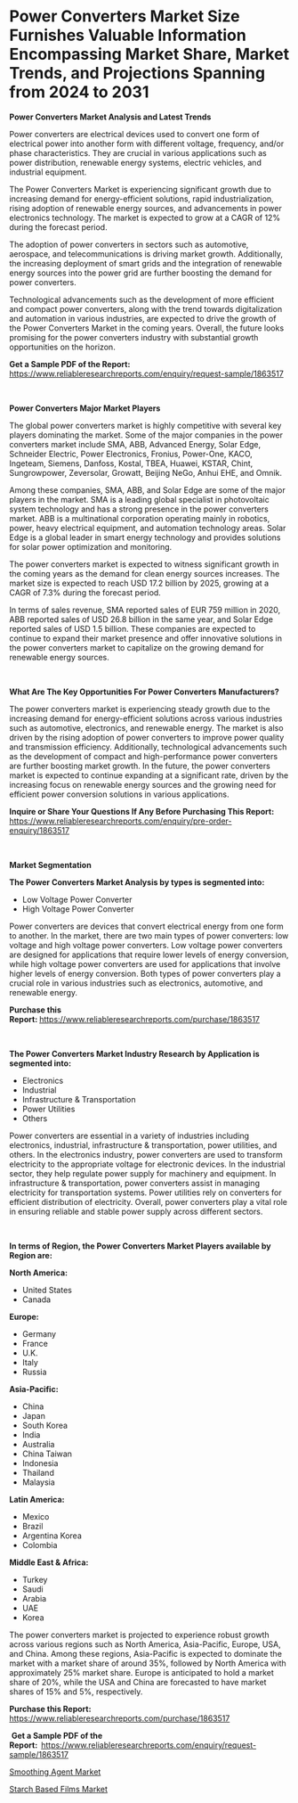 <p><h1>Power Converters Market Size Furnishes Valuable Information Encompassing Market Share, Market Trends, and Projections Spanning from 2024 to 2031</h1></p><p><strong>Power Converters Market Analysis and Latest Trends</strong></p>
<p><p>Power converters are electrical devices used to convert one form of electrical power into another form with different voltage, frequency, and/or phase characteristics. They are crucial in various applications such as power distribution, renewable energy systems, electric vehicles, and industrial equipment.</p><p>The Power Converters Market is experiencing significant growth due to increasing demand for energy-efficient solutions, rapid industrialization, rising adoption of renewable energy sources, and advancements in power electronics technology. The market is expected to grow at a CAGR of 12% during the forecast period.</p><p>The adoption of power converters in sectors such as automotive, aerospace, and telecommunications is driving market growth. Additionally, the increasing deployment of smart grids and the integration of renewable energy sources into the power grid are further boosting the demand for power converters.</p><p>Technological advancements such as the development of more efficient and compact power converters, along with the trend towards digitalization and automation in various industries, are expected to drive the growth of the Power Converters Market in the coming years. Overall, the future looks promising for the power converters industry with substantial growth opportunities on the horizon.</p></p>
<p><strong>Get a Sample PDF of the Report:&nbsp;</strong> <a href="https://www.reliableresearchreports.com/enquiry/request-sample/1863517">https://www.reliableresearchreports.com/enquiry/request-sample/1863517</a></p>
<p>&nbsp;</p>
<p><strong>Power Converters Major Market Players</strong></p>
<p><p>The global power converters market is highly competitive with several key players dominating the market. Some of the major companies in the power converters market include SMA, ABB, Advanced Energy, Solar Edge, Schneider Electric, Power Electronics, Fronius, Power-One, KACO, Ingeteam, Siemens, Danfoss, Kostal, TBEA, Huawei, KSTAR, Chint, Sungrowpower, Zeversolar, Growatt, Beijing NeGo, Anhui EHE, and Omnik.</p><p>Among these companies, SMA, ABB, and Solar Edge are some of the major players in the market. SMA is a leading global specialist in photovoltaic system technology and has a strong presence in the power converters market. ABB is a multinational corporation operating mainly in robotics, power, heavy electrical equipment, and automation technology areas. Solar Edge is a global leader in smart energy technology and provides solutions for solar power optimization and monitoring.</p><p>The power converters market is expected to witness significant growth in the coming years as the demand for clean energy sources increases. The market size is expected to reach USD 17.2 billion by 2025, growing at a CAGR of 7.3% during the forecast period.</p><p>In terms of sales revenue, SMA reported sales of EUR 759 million in 2020, ABB reported sales of USD 26.8 billion in the same year, and Solar Edge reported sales of USD 1.5 billion. These companies are expected to continue to expand their market presence and offer innovative solutions in the power converters market to capitalize on the growing demand for renewable energy sources.</p></p>
<p>&nbsp;</p>
<p><strong>What Are The Key Opportunities For Power Converters Manufacturers?</strong></p>
<p><p>The power converters market is experiencing steady growth due to the increasing demand for energy-efficient solutions across various industries such as automotive, electronics, and renewable energy. The market is also driven by the rising adoption of power converters to improve power quality and transmission efficiency. Additionally, technological advancements such as the development of compact and high-performance power converters are further boosting market growth.  In the future, the power converters market is expected to continue expanding at a significant rate, driven by the increasing focus on renewable energy sources and the growing need for efficient power conversion solutions in various applications.</p></p>
<p><strong>Inquire or Share Your Questions If Any Before Purchasing This Report:</strong> <a href="https://www.reliableresearchreports.com/enquiry/pre-order-enquiry/1863517">https://www.reliableresearchreports.com/enquiry/pre-order-enquiry/1863517</a></p>
<p>&nbsp;</p>
<p><strong>Market Segmentation</strong></p>
<p><strong>The Power Converters Market Analysis by types is segmented into:</strong></p>
<p><ul><li>Low Voltage Power Converter</li><li>High Voltage Power Converter</li></ul></p>
<p><p>Power converters are devices that convert electrical energy from one form to another. In the market, there are two main types of power converters: low voltage and high voltage power converters. Low voltage power converters are designed for applications that require lower levels of energy conversion, while high voltage power converters are used for applications that involve higher levels of energy conversion. Both types of power converters play a crucial role in various industries such as electronics, automotive, and renewable energy.</p></p>
<p><strong>Purchase this Report:&nbsp;</strong><a href="https://www.reliableresearchreports.com/purchase/1863517">https://www.reliableresearchreports.com/purchase/1863517</a></p>
<p>&nbsp;</p>
<p><strong>The Power Converters Market Industry Research by Application is segmented into:</strong></p>
<p><ul><li>Electronics</li><li>Industrial</li><li>Infrastructure & Transportation</li><li>Power Utilities</li><li>Others</li></ul></p>
<p><p>Power converters are essential in a variety of industries including electronics, industrial, infrastructure & transportation, power utilities, and others. In the electronics industry, power converters are used to transform electricity to the appropriate voltage for electronic devices. In the industrial sector, they help regulate power supply for machinery and equipment. In infrastructure & transportation, power converters assist in managing electricity for transportation systems. Power utilities rely on converters for efficient distribution of electricity. Overall, power converters play a vital role in ensuring reliable and stable power supply across different sectors.</p></p>
<p>&nbsp;</p>
<p><strong>In terms of Region, the Power Converters Market Players available by Region are:</strong></p>
<p>
    <p> <strong> North America: </strong>
        <ul>
            <li>United States</li>
            <li>Canada</li>
        </ul>
        </p> 
    <p> <strong> Europe: </strong>
        <ul>
            <li>Germany</li>
            <li>France</li>
            <li>U.K.</li>
            <li>Italy</li>
            <li>Russia</li>
        </ul>
        </p> 
    <p> <strong> Asia-Pacific: </strong>
        <ul>
            <li>China</li>
            <li>Japan</li>
            <li>South Korea</li>
            <li>India</li>
            <li>Australia</li>
            <li>China Taiwan</li>
            <li>Indonesia</li>
            <li>Thailand</li>
            <li>Malaysia</li>
        </ul>
        </p> 
    <p> <strong> Latin America: </strong>
        <ul>
            <li>Mexico</li>
            <li>Brazil</li>
            <li>Argentina Korea</li>
            <li>Colombia</li>
        </ul>
        </p> 
    <p> <strong> Middle East & Africa: </strong>
        <ul>
            <li>Turkey</li>
            <li>Saudi</li>
            <li>Arabia</li>
            <li>UAE</li>
            <li>Korea</li>
        </ul>
    </p>
    </p>
<p><p>The power converters market is projected to experience robust growth across various regions such as North America, Asia-Pacific, Europe, USA, and China. Among these regions, Asia-Pacific is expected to dominate the market with a market share of around 35%, followed by North America with approximately 25% market share. Europe is anticipated to hold a market share of 20%, while the USA and China are forecasted to have market shares of 15% and 5%, respectively.</p></p>
<p><strong>Purchase this Report: </strong><a href="https://www.reliableresearchreports.com/purchase/1863517">https://www.reliableresearchreports.com/purchase/1863517</a></p>
<p>&nbsp;<strong>Get a Sample PDF of the Report:&nbsp;&nbsp;</strong><a href="https://www.reliableresearchreports.com/enquiry/request-sample/1863517">https://www.reliableresearchreports.com/enquiry/request-sample/1863517</a></p>
<p><strong></strong></p>
<p><p><a href="https://changeable-paste-463.notion.site/Global-Smoothing-Agent-Market-Size-and-Market-Trends-Insights-and-Projections-from-2024-to-2031-1bb60aede0e940739bce279404355696">Smoothing Agent Market</a></p><p><a href="https://fuschia-pecorino-a6d.notion.site/Starch-Based-Films-Market-Dynamics-2024-2031-Also-about-Its-Market-Trends-Projections-and-Opportu-868e17b728864c2e971a77c2827081ab">Starch Based Films Market</a></p></p>